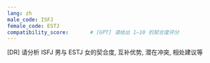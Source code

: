 ```yaml
---
lang: zh
male_code: ISFJ
female_code: ESTJ
compatibility_score:       # [GPT] 请给出 1–10 的契合度评分
---
```


[DR] 请分析 ISFJ 男与 ESTJ 女的契合度, 互补优势, 潜在冲突, 相处建议等


